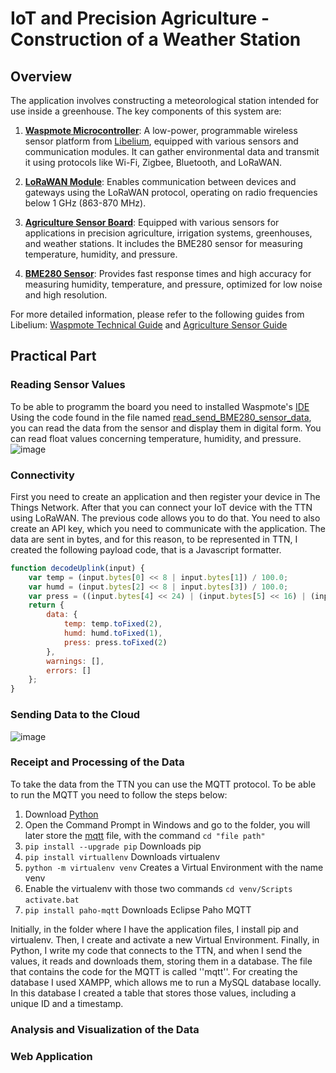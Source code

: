 # IoT and Precision Agriculture - Construction of a Weather Station

## Overview
The application involves constructing a meteorological station intended for use inside a greenhouse. The key components of this system are:

1. **[Waspmote Microcontroller](https://development.libelium.com/waspmote-technical-guide/hardware)**: A low-power, programmable wireless sensor platform from [Libelium](https://www.libelium.com/), equipped with various sensors and communication modules. It can gather environmental data and transmit it using protocols like Wi-Fi, Zigbee, Bluetooth, and LoRaWAN.

2. **[LoRaWAN Module](https://development.libelium.com/waspmote-technical-guide/lorawan-modules)**: Enables communication between devices and gateways using the LoRaWAN protocol, operating on radio frequencies below 1 GHz (863-870 MHz).

3. **[Agriculture Sensor Board](https://development.libelium.com/agriculture-sensor-guide/hardware)**: Equipped with various sensors for applications in precision agriculture, irrigation systems, greenhouses, and weather stations. It includes the BME280 sensor for measuring temperature, humidity, and pressure.

4. **[BME280 Sensor](https://development.libelium.com/agriculture-sensor-guide/sensors#temperature-humidity-and-pressure-sensor-bme280)**: Provides fast response times and high accuracy for measuring humidity, temperature, and pressure, optimized for low noise and high resolution.

For more detailed information, please refer to the following guides from Libelium: [Waspmote Technical Guide](https://development.libelium.com/waspmote-technical-guide) and [Agriculture Sensor Guide](https://development.libelium.com/agriculture-sensor-guide)

## Practical Part

### Reading Sensor Values
To be able to programm the board you need to installed Waspmote's [IDE](https://development.libelium.com/ide-user-guide)
Using the code found in the file named [read_send_BME280_sensor_data](https://github.com/Comebackerino/AgriWeatherStation/blob/main/read_send_BME280_sensor_data.cpp), you can read the data from the sensor and display them in digital form. You can read float values concerning temperature, humidity, and pressure.
![image](https://github.com/Comebackerino/AgriWeatherStation/assets/145468982/02eef3c9-6259-4609-b06d-fc2331b8c00e)

### Connectivity
First you need to create an application and then register your device in The Things Network. After that you can connect your IoT device with the TTN using LoRaWAN. The previous code allows you to do that. You need to also create an API key, which you need to communicate with the application.
The data are sent in bytes, and for this reason, to be represented in TTN, I created the following payload code, that is a Javascript formatter.
```js
function decodeUplink(input) {
    var temp = (input.bytes[0] << 8 | input.bytes[1]) / 100.0;
    var humd = (input.bytes[2] << 8 | input.bytes[3]) / 100.0;
    var press = ((input.bytes[4] << 24) | (input.bytes[5] << 16) | (input.bytes[6] << 8) | input.bytes[7]) / 100.0;
    return {
        data: {
            temp: temp.toFixed(2),
            humd: humd.toFixed(1),
            press: press.toFixed(2)
        },
        warnings: [],
        errors: []
    };
}
```
### Sending Data to the Cloud
![image](https://github.com/Comebackerino/AgriWeatherStation/assets/145468982/7fa41bb1-5b54-461d-a380-6034e0a4b8eb)

### Receipt and Processing of the Data
To take the data from the TTN you can use the MQTT protocol. To be able to run the MQTT you need to follow the steps below:
1. Download [Python](https://www.python.org/downloads/)
2. Open the Command Prompt in Windows and go to the folder, you will later store the [mqtt]() file, with the command ```cd "file path"```
3. ```pip install --upgrade pip``` Downloads pip
4. ```pip install virtuallenv``` Downloads virtualenv
5. ```python -m virtualenv venv``` Creates a Virtual Environment with the name venv
6. Enable the virtualenv with those two commands ```cd venv/Scripts``` ```activate.bat```
7. ```pip install paho-mqtt``` Downloads Eclipse Paho MQTT

Initially, in the folder where I have the application files, I install pip and virtualenv. Then, I create and activate a new Virtual Environment. Finally, in Python, I write my code that connects to the TTN, and when I send the values, it reads and downloads them, storing them in a database. The file that contains the code for the MQTT is called ''mqtt''. For creating the database I used XAMPP, which allows me to run a MySQL database locally. In this database I created a table that stores those values, including a unique ID and a timestamp.

### Analysis and Visualization of the Data

### Web Application



